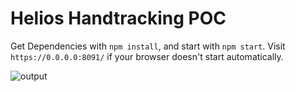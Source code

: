 # Helios Handtracking POC

Get Dependencies with `npm install`, and start with `npm start`.
Visit `https://0.0.0.0:8091/` if your browser doesn't start automatically.

![output](https://user-images.githubusercontent.com/45409688/178798746-1e2d3b40-f455-4141-b67e-aade3ffb3f6e.gif)

